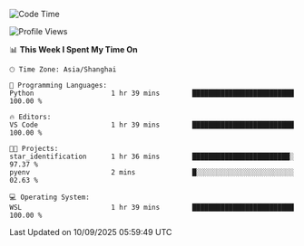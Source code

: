 <!--START_SECTION:waka-->
![Code Time](http://img.shields.io/badge/Code%20Time-3%2C098%20hrs%2018%20mins-blue)

![Profile Views](http://img.shields.io/badge/Profile%20Views-32-blue)

📊 **This Week I Spent My Time On** 

```text
🕑︎ Time Zone: Asia/Shanghai

💬 Programming Languages: 
Python                   1 hr 39 mins        █████████████████████████   100.00 % 

🔥 Editors: 
VS Code                  1 hr 39 mins        █████████████████████████   100.00 % 

🐱‍💻 Projects: 
star_identification      1 hr 36 mins        ████████████████████████░   97.37 % 
pyenv                    2 mins              █░░░░░░░░░░░░░░░░░░░░░░░░   02.63 % 

💻 Operating System: 
WSL                      1 hr 39 mins        █████████████████████████   100.00 % 
```


 Last Updated on 10/09/2025 05:59:49 UTC
<!--END_SECTION:waka-->